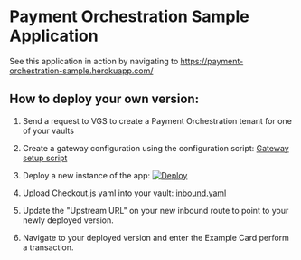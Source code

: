 # Payment Orchestration Sample Application
See this application in action by navigating to <https://payment-orchestration-sample.herokuapp.com/>

## How to deploy your own version:
1. Send a request to VGS to create a Payment Orchestration tenant for one of your vaults

2. Create a gateway configuration using the configuration script:
[Gateway setup script](https://gist.github.com/mottersheadt/976b7f2418884fda2fc29dace2363b7b)

3. Deploy a new instance of the app:
[![Deploy](https://www.herokucdn.com/deploy/button.svg)](https://heroku.com/deploy?template=https://github.com/vgs-samples/payment-orchestration-demo-app)

4. Upload Checkout.js yaml into your vault:
[inbound.yaml](https://github.com/vgs-samples/payment-orchestration-demo-app/blob/main/app/static/routes/inbound.yaml)

5. Update the "Upstream URL" on your new inbound route to point to your newly deployed version.

6. Navigate to your deployed version and enter the Example Card perform a transaction.

